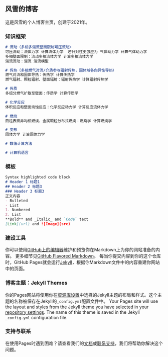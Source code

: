 
## 风雪的博客
这是风雪的个人博客主页，创建于2021年。
### 知识框架
```markdown
# 流动（多相多湍流壁面限制可压流动）
可压流动：流体力学 计算流体力学  若针对性更强应为 气体动力学 计算气体动力学
多相壁面限制：流动多相流体力学 计算多相流体力学
湍流流动：湍流 湍流模型

# 传热（多相燃气对流/介质参与辐射传热，固体域各向异性导热）
燃气对流和固体导热：传热学 计算传热学
燃气辐射、颗粒辐射、壁面辐射：辐射传热学 计算辐射传热学

# 传质
多组分燃气扩散至壁面：传质学 计算传质学

# 化学反应
体积反应和壁面烧蚀反应：化学反应动力学 计算反应流体力学

# 燃烧
药柱表面非均相燃烧、金属颗粒分布式燃烧：燃烧学 计算燃烧学

# 变形
固体力学 计算固体力学

# 数值计算方法

# 计算机语言

```















### 模板
```markdown
Syntax highlighted code block
# Header 1 标题1
## Header 2 标题3
### Header 3 标题3
正文内容
- Bulleted
- List
1. Numbered
2. List
**Bold** and _Italic_ and `Code` text
[Link](url) and ![Image](src)
```

### 建设工具
你可以使用[GitHub上的编辑器](https://github.com/fengxue-github/fengxue.github.io/edit/gh-pages/index.md)维护和预览你在Markdown上为你的网站准备的内容。
更多细节见[GitHub Flavored Markdown](https://guides.github.com/features/mastering-markdown/)。
每当你提交内容到你的这个仓库时，GitHub Pages就会运行[Jekyll](https://jekyllrb.com/)，根据你Markdown文件中的内容重建你网站中的页面。
### 博客主题：Jekyll Themes
你的Pages网站将使用你在[资源库设置](https://github.com/fengxue-github/fengxue.github.io/settings/pages)中选择的Jekyll主题的布局和样式。这个主题的名称被保存在Jekyll的`_config.yml`配置文件中。
Your Pages site will use the layout and styles from the Jekyll theme you have selected in your [repository settings](https://github.com/fengxue-github/fengxue.github.io/settings/pages). The name of this theme is saved in the Jekyll `_config.yml` configuration file.
### 支持与联系
在使用Pages时遇到困难？请查看我们的[文档](https://docs.github.com/categories/github-pages-basics/)或[联系支持](https://support.github.com/contact)，我们将帮助你解决这个问题。
